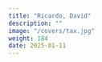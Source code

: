 ```yaml
---
title: "Ricardo, David"
description: ""
image: "/covers/tax.jpg"
weight: 184
date: 2025-01-11
---
```


